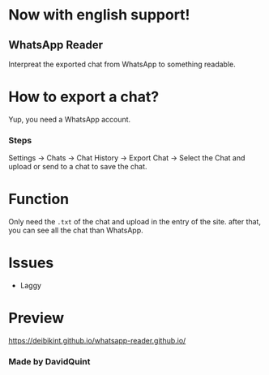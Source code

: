 # Now with english support!
## WhatsApp Reader
Interpreat the exported chat from WhatsApp to something readable.

# How to export a chat?
Yup, you need a WhatsApp account.

### Steps
Settings -> Chats -> Chat History -> Export Chat -> Select the Chat
and upload or send to a chat to save the chat.

# Function
Only need the `.txt` of the chat and upload in the entry of the site.
after that, you can see all the chat than WhatsApp.

# Issues 
- Laggy

# Preview
https://deibikint.github.io/whatsapp-reader.github.io/

### Made by DavidQuint
